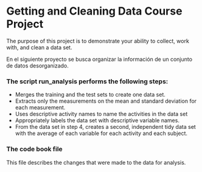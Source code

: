 # Getting and Cleaning Data Course Project
The purpose of this project is to demonstrate your ability to collect, work with, and clean a data set.

En el siguiente proyecto se busca organizar la información de un conjunto de datos desorganizado.
### The script run_analysis performs the following steps:
- Merges the training and the test sets to create one data set.
- Extracts only the measurements on the mean and standard deviation for each measurement.
- Uses descriptive activity names to name the activities in the data set
- Appropriately labels the data set with descriptive variable names.
- From the data set in step 4, creates a second, independent tidy data set with the average of each variable for each activity and each subject.
### The code book file
This file describes the changes that were made to the data for analysis.
